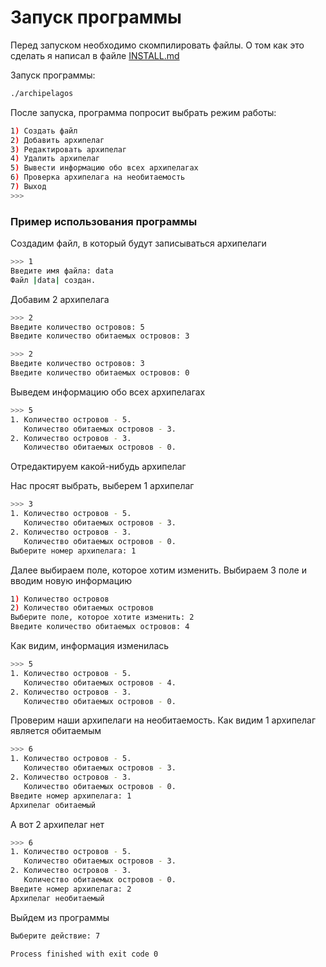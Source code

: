 # Запуск программы

Перед запуском необходимо скомпилировать файлы. О том как это сделать я написал в 
файле [INSTALL.md](https://gitlab.com/makarty/edu-works/-/blob/master/system%20programming/3practical/INSTALL.md)

Запуск программы:

```bash
./archipelagos
```

После запуска, программа попросит выбрать режим работы:


```bash
1) Создать файл
2) Добавить архипелаг
3) Редактировать архипелаг
4) Удалить архипелаг
5) Вывести информацию обо всех архипелагах
6) Проверка архипелага на необитаемость
7) Выход
>>>
```

### Пример использования программы

Создадим файл, в который будут записываться архипелаги

```bash
>>> 1
Введите имя файла: data
Файл |data| создан.
```

Добавим 2 архипелагa

```bash
>>> 2
Введите количество островов: 5
Введите количество обитаемых островов: 3

>>> 2
Введите количество островов: 3
Введите количество обитаемых островов: 0

```

Выведем информацию обо всех архипелагах

```bash
>>> 5
1. Количество островов - 5.
   Количество обитаемых островов - 3.
2. Количество островов - 3.
   Количество обитаемых островов - 0.
```

Отредактируем какой-нибудь архипелаг

Нас просят выбрать, выберем 1 архипелаг

```bash
>>> 3
1. Количество островов - 5.
   Количество обитаемых островов - 3.
2. Количество островов - 3.
   Количество обитаемых островов - 0.
Выберите номер архипелага: 1
```

Далее выбираем поле, которое хотим изменить. Выбираем 3 поле и вводим новую
информацию

```bash
1) Количество островов
2) Количество обитаемых островов
Выберите поле, которое хотите изменить: 2
Введите количество обитаемых островов: 4
```

Как видим, информация изменилась

```bash
>>> 5
1. Количество островов - 5.
   Количество обитаемых островов - 4.
2. Количество островов - 3.
   Количество обитаемых островов - 0.
```

Проверим наши архипелаги на необитаемость. Как видим 1 архипелаг является
обитаемым

```bash
>>> 6
1. Количество островов - 5.
   Количество обитаемых островов - 3.
2. Количество островов - 3.
   Количество обитаемых островов - 0.
Введите номер архипелага: 1
Архипелаг обитаемый
```

А вот 2 архипелаг нет

```bash
>>> 6
1. Количество островов - 5.
   Количество обитаемых островов - 3.
2. Количество островов - 3.
   Количество обитаемых островов - 0.
Введите номер архипелага: 2
Архипелаг необитаемый
```

Выйдем из программы

```bash
Выберите действие: 7

Process finished with exit code 0
```

